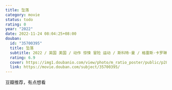 ```yaml
---
title: 坠落
category: movie
status: todo
rating: 0
year: "2022"
date: 2022-11-24 08:04:25+08:00
douban:
  id: "35700395"
  title: 坠落
  subtitle: 2022 / 英国 美国 / 动作 惊悚 冒险 运动 / 斯科特·曼 / 格雷斯·卡罗琳·柯里 维吉尼亚·加德纳
  rating: 6.9
  cover: https://img1.doubanio.com/view/photo/m_ratio_poster/public/p2879233407.jpg
  link: https://movie.douban.com/subject/35700395/
---
```


豆瓣推荐，有点想看
